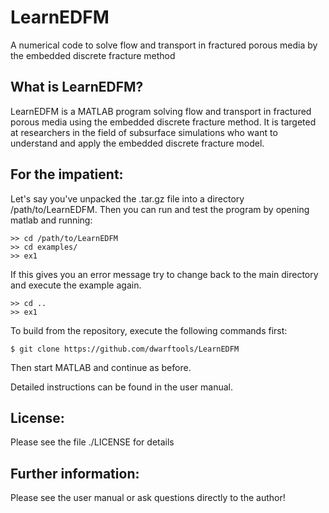 # LearnEDFM
A numerical code to solve flow and transport in fractured porous media by the embedded discrete fracture method

What is LearnEDFM?
------------------

LearnEDFM is a MATLAB program solving flow and transport in fractured porous media using the embedded discrete fracture method. It is targeted at researchers in the field of subsurface simulations who want to understand and apply the embedded discrete fracture model.

For the impatient:
------------------

Let's say you've unpacked the .tar.gz file into a directory /path/to/LearnEDFM. 
Then you can run and test the program by opening matlab and running:

    >> cd /path/to/LearnEDFM
    >> cd examples/
    >> ex1

If this gives you an error message try to change back to the main directory and execute the example again.

    >> cd ..
    >> ex1

To build from the repository, execute the following commands first:

    $ git clone https://github.com/dwarftools/LearnEDFM

Then start MATLAB and continue as before.

Detailed instructions can be found in the user manual.

License:
--------

Please see the file ./LICENSE for details

Further information:
--------------------

Please see the user manual or ask questions directly to the author!

